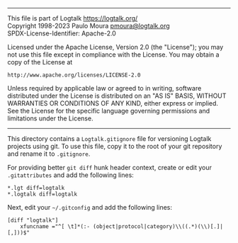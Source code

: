 ________________________________________________________________________

This file is part of Logtalk <https://logtalk.org/>  
Copyright 1998-2023 Paulo Moura <pmoura@logtalk.org>  
SPDX-License-Identifier: Apache-2.0

Licensed under the Apache License, Version 2.0 (the "License");
you may not use this file except in compliance with the License.
You may obtain a copy of the License at

    http://www.apache.org/licenses/LICENSE-2.0

Unless required by applicable law or agreed to in writing, software
distributed under the License is distributed on an "AS IS" BASIS,
WITHOUT WARRANTIES OR CONDITIONS OF ANY KIND, either express or implied.
See the License for the specific language governing permissions and
limitations under the License.
________________________________________________________________________


This directory contains a `Logtalk.gitignore` file for versioning Logtalk
projects using git. To use this file, copy it to the root of your git
repository and rename it to `.gitignore`.

For providing better `git diff` hunk header context, create or edit your
`.gitattributes` and add the following lines:

	*.lgt diff=logtalk
	*.logtalk diff=logtalk

Next, edit your `~/.gitconfig` and add the following lines:

	[diff "logtalk"]
	    xfuncname ="^[ \t]*(:- (object|protocol|category)\\((.*)(\\)[.]|[,]))$"
